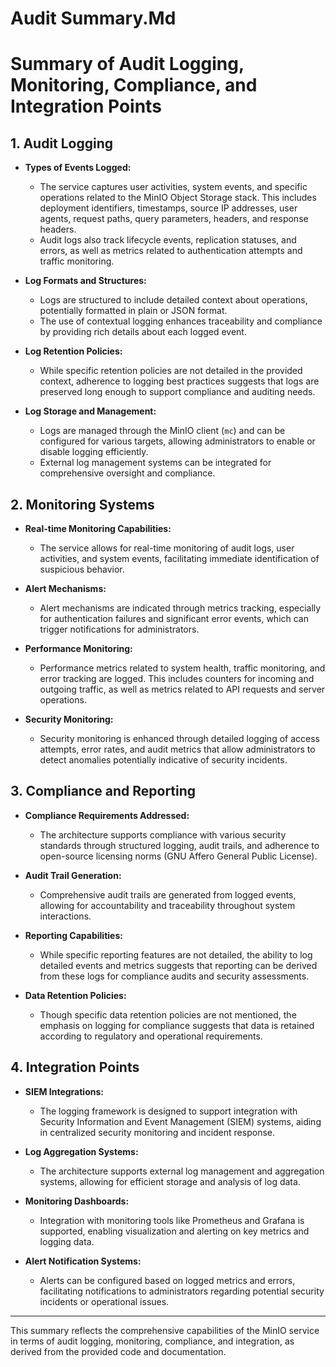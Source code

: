 # Audit Summary.Md

# Summary of Audit Logging, Monitoring, Compliance, and Integration Points

## 1. Audit Logging
- **Types of Events Logged:**
  - The service captures user activities, system events, and specific operations related to the MinIO Object Storage stack. This includes deployment identifiers, timestamps, source IP addresses, user agents, request paths, query parameters, headers, and response headers.
  - Audit logs also track lifecycle events, replication statuses, and errors, as well as metrics related to authentication attempts and traffic monitoring.

- **Log Formats and Structures:**
  - Logs are structured to include detailed context about operations, potentially formatted in plain or JSON format. 
  - The use of contextual logging enhances traceability and compliance by providing rich details about each logged event.

- **Log Retention Policies:**
  - While specific retention policies are not detailed in the provided context, adherence to logging best practices suggests that logs are preserved long enough to support compliance and auditing needs.

- **Log Storage and Management:**
  - Logs are managed through the MinIO client (`mc`) and can be configured for various targets, allowing administrators to enable or disable logging efficiently.
  - External log management systems can be integrated for comprehensive oversight and compliance.

## 2. Monitoring Systems
- **Real-time Monitoring Capabilities:**
  - The service allows for real-time monitoring of audit logs, user activities, and system events, facilitating immediate identification of suspicious behavior.

- **Alert Mechanisms:**
  - Alert mechanisms are indicated through metrics tracking, especially for authentication failures and significant error events, which can trigger notifications for administrators.

- **Performance Monitoring:**
  - Performance metrics related to system health, traffic monitoring, and error tracking are logged. This includes counters for incoming and outgoing traffic, as well as metrics related to API requests and server operations.

- **Security Monitoring:**
  - Security monitoring is enhanced through detailed logging of access attempts, error rates, and audit metrics that allow administrators to detect anomalies potentially indicative of security incidents.

## 3. Compliance and Reporting
- **Compliance Requirements Addressed:**
  - The architecture supports compliance with various security standards through structured logging, audit trails, and adherence to open-source licensing norms (GNU Affero General Public License).

- **Audit Trail Generation:**
  - Comprehensive audit trails are generated from logged events, allowing for accountability and traceability throughout system interactions.

- **Reporting Capabilities:**
  - While specific reporting features are not detailed, the ability to log detailed events and metrics suggests that reporting can be derived from these logs for compliance audits and security assessments.

- **Data Retention Policies:**
  - Though specific data retention policies are not mentioned, the emphasis on logging for compliance suggests that data is retained according to regulatory and operational requirements.

## 4. Integration Points
- **SIEM Integrations:**
  - The logging framework is designed to support integration with Security Information and Event Management (SIEM) systems, aiding in centralized security monitoring and incident response.

- **Log Aggregation Systems:**
  - The architecture supports external log management and aggregation systems, allowing for efficient storage and analysis of log data.

- **Monitoring Dashboards:**
  - Integration with monitoring tools like Prometheus and Grafana is supported, enabling visualization and alerting on key metrics and logging data.

- **Alert Notification Systems:**
  - Alerts can be configured based on logged metrics and errors, facilitating notifications to administrators regarding potential security incidents or operational issues.

---

This summary reflects the comprehensive capabilities of the MinIO service in terms of audit logging, monitoring, compliance, and integration, as derived from the provided code and documentation.